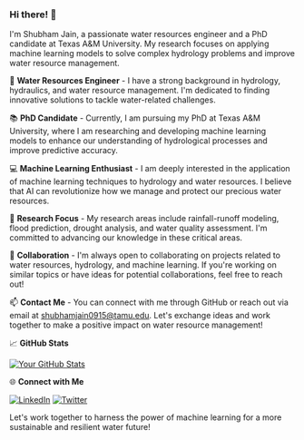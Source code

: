 ### Hi there! 👋

I'm Shubham Jain, a passionate water resources engineer and a PhD candidate at Texas A&M University. My research focuses on applying machine learning models to solve complex hydrology problems and improve water resource management. 

🌊 **Water Resources Engineer** - I have a strong background in hydrology, hydraulics, and water resource management. I'm dedicated to finding innovative solutions to tackle water-related challenges.

📚 **PhD Candidate** - Currently, I am pursuing my PhD at Texas A&M University, where I am researching and developing machine learning models to enhance our understanding of hydrological processes and improve predictive accuracy.

💻 **Machine Learning Enthusiast** - I am deeply interested in the application of machine learning techniques to hydrology and water resources. I believe that AI can revolutionize how we manage and protect our precious water resources.

🔬 **Research Focus** - My research areas include rainfall-runoff modeling, flood prediction, drought analysis, and water quality assessment. I'm committed to advancing our knowledge in these critical areas.

🤝 **Collaboration** - I'm always open to collaborating on projects related to water resources, hydrology, and machine learning. If you're working on similar topics or have ideas for potential collaborations, feel free to reach out!

📫 **Contact Me** - You can connect with me through GitHub or reach out via email at [shubhamjain0915@tamu.edu](mailto:shubhamjain0915@tamu.edu). Let's exchange ideas and work together to make a positive impact on water resource management!

📈 **GitHub Stats**

[![Your GitHub Stats](https://github-readme-stats.vercel.app/api?username=shubhamjain15&show_icons=true&theme=dark)](https://github.com/shubhamjain15)

🌐 **Connect with Me**

[![LinkedIn](https://img.shields.io/badge/LinkedIn-YourLinkedIn-blue)](https://www.linkedin.com/in/shubhamjain0915)
[![Twitter](https://img.shields.io/badge/Twitter-YourTwitter-blue)](https://twitter.com/shubh_jayn)

Let's work together to harness the power of machine learning for a more sustainable and resilient water future!


